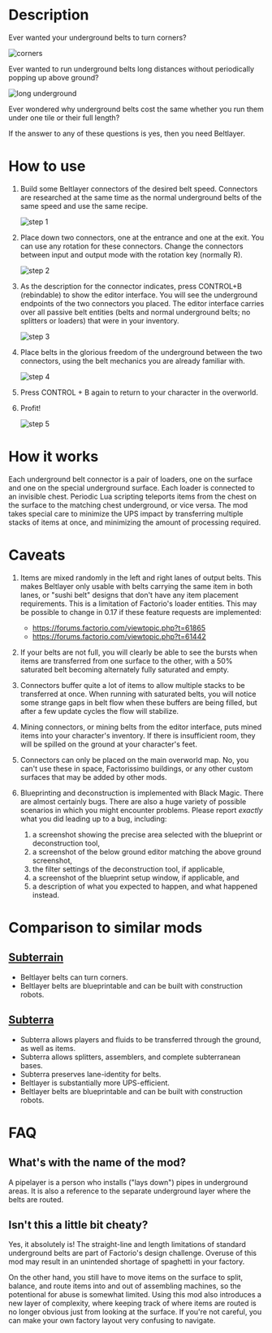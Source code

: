 # Description

Ever wanted your underground belts to turn corners?

![corners](resources/step5.png)

Ever wanted to run underground belts long distances without periodically popping up above ground?

![long underground](resources/long.png)

Ever wondered why underground belts cost the same whether you run them under one tile or their full length?

If the answer to any of these questions is yes, then you need Beltlayer.

# How to use

1. Build some Beltlayer connectors of the desired belt speed. Connectors are researched at the same time as the normal underground belts of the same speed and use the same recipe.

    ![step 1](resources/crafting.png)

1. Place down two connectors, one at the entrance and one at the exit. You can use any rotation for these connectors. Change the connectors between input and output mode with the rotation key (normally R).

    ![step 2](resources/step1.png)

1. As the description for the connector indicates, press CONTROL+B (rebindable) to show the editor interface. You will see the underground endpoints of the two connectors you placed. The editor interface carries over all passive belt entities (belts and normal underground belts; no splitters or loaders) that were in your inventory.

    ![step 3](resources/step3.png)

1. Place belts in the glorious freedom of the underground between the two connectors, using the belt mechanics you are already familiar with.

    ![step 4](resources/step4.png)

1. Press CONTROL + B again to return to your character in the overworld.
1. Profit!

    ![step 5](resources/step5.png)

# How it works

Each underground belt connector is a pair of loaders, one on the surface and one on the special underground surface. Each loader is connected to an invisible chest. Periodic Lua scripting teleports items from the chest on the surface to the matching chest underground, or vice versa. The mod takes special care to minimize the UPS impact by transferring multiple stacks of items at once, and minimizing the amount of processing required.

# Caveats

1. Items are mixed randomly in the left and right lanes of output belts. This makes Beltlayer only usable with belts carrying the same item in both lanes, or "sushi belt" designs that don't have any item placement requirements. This is a limitation of Factorio's loader entities. This may be possible to change in 0.17 if these feature requests are implemented:
    * https://forums.factorio.com/viewtopic.php?t=61865
    * https://forums.factorio.com/viewtopic.php?t=61442

1. If your belts are not full, you will clearly be able to see the bursts when items are transferred from one surface to the other, with a 50% saturated belt becoming alternately fully saturated and empty.

1. Connectors buffer quite a lot of items to allow multiple stacks to be transferred at once. When running with saturated belts, you will notice some strange gaps in belt flow when these buffers are being filled, but after a few update cycles the flow will stabilize.

1. Mining connectors, or mining belts from the editor interface, puts mined items into your character's inventory. If there is insufficient room, they will be spilled on the ground at your character's feet.

1. Connectors can only be placed on the main overworld map. No, you can't use these in space, Factorissimo buildings, or any other custom surfaces that may be added by other mods.

1. Blueprinting and deconstruction is implemented with Black Magic. There are almost certainly bugs. There are also a huge variety of possible scenarios in which you might encounter problems. Please report *exactly* what you did leading up to a bug, including:
    1. a screenshot showing the precise area selected with the blueprint or deconstruction tool,
    1. a screenshot of the below ground editor matching the above ground screenshot,
    1. the filter settings of the deconstruction tool, if applicable,
    1. a screenshot of the blueprint setup window, if applicable, and
    1. a description of what you expected to happen, and what happened instead.

# Comparison to similar mods

## [Subterrain](https://mods.factorio.com/mod/Subterrain)

* Beltlayer belts can turn corners.
* Beltlayer belts are blueprintable and can be built with construction robots.

## [Subterra](https://mods.factorio.com/mod/subterra)

* Subterra allows players and fluids to be transferred through the ground, as well as items.
* Subterra allows splitters, assemblers, and complete subterranean bases.
* Subterra preserves lane-identity for belts.
* Beltlayer is substantially more UPS-efficient.
* Beltlayer belts are blueprintable and can be built with construction robots.

# FAQ

## What's with the name of the mod?

A pipelayer is a person who installs ("lays down") pipes in underground areas. It is also a reference to the separate underground layer where the belts are routed.

## Isn't this a little bit cheaty?

Yes, it absolutely is! The straight-line and length limitations of standard underground belts are part of Factorio's design challenge. Overuse of this mod may result in an unintended shortage of spaghetti in your factory.

On the other hand, you still have to move items on the surface to split, balance, and route items into and out of assembling machines, so the potentional for abuse is somewhat limited. Using this mod also introduces a new layer of complexity, where keeping track of where items are routed is no longer obvious just from looking at the surface. If you're not careful, you can make your own factory layout very confusing to navigate.